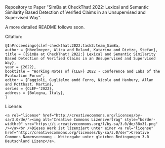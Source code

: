 Repository to Paper "SimBa at CheckThat! 2022: Lexical and Semantic Similarity Based Detection of Verified Claims in an Unsupervised and Supervised Way".

A more detailed README follows soon.

Citation:

```text
@InProceedings{clef-checkthat:2022:task2:team_SimBa,
author = {Hövelmeyer, Alica and Boland, Katarina and Dietze, Stefan},
title = {{SimBa at CheckThat! 2022:} Lexical and Semantic Similarity Based Detection of Verified Claims in an Unsupervised and Supervised Way},
year = {2022},
booktitle = "Working Notes of {CLEF} 2022 - Conference and Labs of the Evaluation Forum",
editor = {Faggioli, Guglielmo andd Ferro, Nicola and Hanbury, Allan and Potthast, Martin},
series = {CLEF~'2022},
address = {Bologna, Italy},
}
```

License:

```
<a rel="license" href="http://creativecommons.org/licenses/by-sa/3.0/de/"><img alt="Creative Commons Lizenzvertrag" style="border-width:0" src="https://i.creativecommons.org/l/by-sa/3.0/de/88x31.png" /></a><br />Dieses Werk ist lizenziert unter einer <a rel="license" href="http://creativecommons.org/licenses/by-sa/3.0/de/">Creative Commons Namensnennung - Weitergabe unter gleichen Bedingungen 3.0 Deutschland Lizenz</a>.
```
